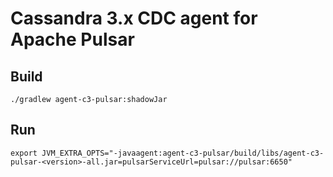 # Cassandra 3.x CDC agent for Apache Pulsar

## Build

    ./gradlew agent-c3-pulsar:shadowJar

## Run

    export JVM_EXTRA_OPTS="-javaagent:agent-c3-pulsar/build/libs/agent-c3-pulsar-<version>-all.jar=pulsarServiceUrl=pulsar://pulsar:6650"
